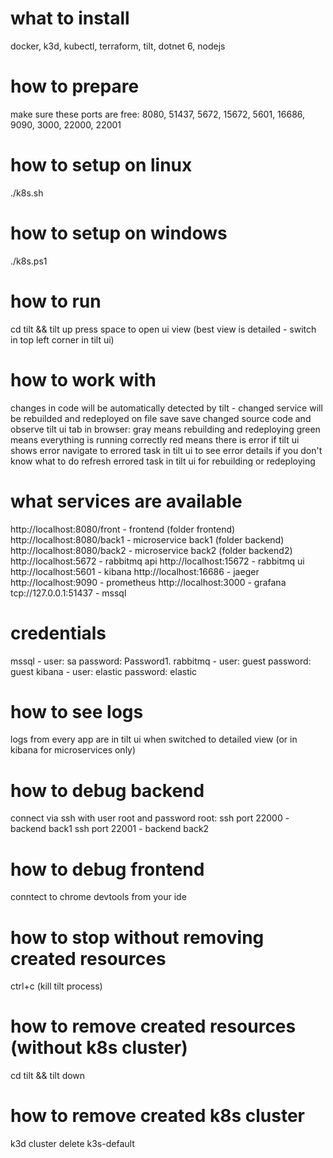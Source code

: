 # what to install
docker, k3d, kubectl, terraform, tilt, dotnet 6, nodejs
# how to prepare
make sure these ports are free: 8080, 51437, 5672, 15672, 5601, 16686, 9090, 3000, 22000, 22001
# how to setup on linux
./k8s.sh
# how to setup on windows
./k8s.ps1
# how to run
cd tilt && tilt up
press space to open ui view (best view is detailed - switch in top left corner in tilt ui)
# how to work with
changes in code will be automatically detected by tilt - changed service will be rebuilded and redeployed on file save
save changed source code and observe tilt ui tab in browser:
gray means rebuilding and redeploying
green means everything is running correctly
red means there is error
if tilt ui shows error navigate to errored task in tilt ui to see error details
if you don't know what to do refresh errored task in tilt ui for rebuilding or redeploying
# what services are available
http://localhost:8080/front - frontend (folder frontend)
http://localhost:8080/back1 - microservice back1 (folder backend)
http://localhost:8080/back2 - microservice back2 (folder backend2)
http://localhost:5672 - rabbitmq api
http://localhost:15672 - rabbitmq ui
http://localhost:5601 - kibana
http://localhost:16686 - jaeger
http://localhost:9090 - prometheus
http://localhost:3000 - grafana
tcp://127.0.0.1:51437 - mssql
# credentials
mssql - user: sa password: Password1.
rabbitmq - user: guest password: guest
kibana - user: elastic password: elastic
# how to see logs
logs from every app are in tilt ui when switched to detailed view (or in kibana for microservices only)
# how to debug backend
connect via ssh with user root and password root:
ssh port 22000 - backend back1
ssh port 22001 - backend back2
# how to debug frontend
conntect to chrome devtools from your ide
# how to stop without removing created resources
ctrl+c (kill tilt process)
# how to remove created resources (without k8s cluster)
cd tilt && tilt down
# how to remove created k8s cluster
k3d cluster delete k3s-default
